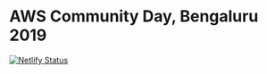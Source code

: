 # AWS Community Day, Bengaluru 2019

[![Netlify Status](https://api.netlify.com/api/v1/badges/498ca6d8-1df3-45e0-842f-d757315cf62e/deploy-status)](https://app.netlify.com/sites/angry-goldberg-f1c5b8/deploys)
